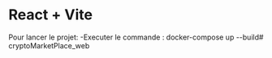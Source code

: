 # React + Vite
Pour lancer le projet:
    -Executer le commande : docker-compose up --build# cryptoMarketPlace_web

